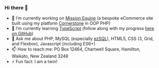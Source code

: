 ### Hi there 👋

- 🔭 I’m currently working on [Mission Equine](https://www.missionequine.nz) (a bespoke eCommerce site built using my platform [Cornerstone](https://github.com/dpDesignz/cornerstone) in OOP PHP)
- 🌱 I’m currently learning [TypeScript](https://github.com/dpDesignz/Learning-Typescript) (follow along with my progress [here on GitHub](https://github.com/dpDesignz/Learning-Typescript))
- 💬 Ask me about PHP, MySQL (especially [ezSQL](https://github.com/ezSQL/ezsql)), HTML5, CSS (3, Grid, and Flexbox), Javascript (including ES6+)
- 📫 How to reach me: PO Box 12464, Chartwell Square, Hamilton, Waikato, New Zealand 3248
- ⚡ Fun fact: I am a twin!

